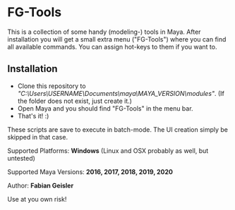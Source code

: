# FG-Tools

This is a collection of some handy (modeling-) tools in Maya.
After installation you will get a small extra menu ("FG-Tools") where you can find all available commands.
You can assign hot-keys to them if you want to.

## Installation
* Clone this repository to *"C:\Users\USERNAME\Documents\maya\MAYA_VERSION\modules"*. 
  (If the folder does not exist, just create it.)
* Open Maya and you should find "FG-Tools" in the menu bar.
* That's it! :)

These scripts are save to execute in batch-mode.
The UI creation simply be skipped in that case.

Supported Platforms: **Windows** (Linux and OSX probably as well, but untested)

Supported Maya Versions: **2016, 2017, 2018, 2019, 2020**

Author: **Fabian Geisler**

Use at you own risk!
